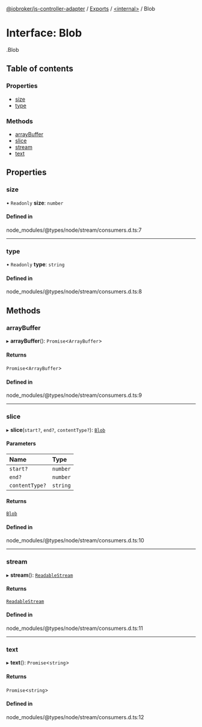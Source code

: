 [@iobroker/js-controller-adapter](../README.md) / [Exports](../modules.md) / [<internal\>](../modules/internal_.md) / Blob

# Interface: Blob

[<internal>](../modules/internal_.md).Blob

## Table of contents

### Properties

- [size](internal_.Blob.md#size)
- [type](internal_.Blob.md#type)

### Methods

- [arrayBuffer](internal_.Blob.md#arraybuffer)
- [slice](internal_.Blob.md#slice)
- [stream](internal_.Blob.md#stream)
- [text](internal_.Blob.md#text)

## Properties

### size

• `Readonly` **size**: `number`

#### Defined in

node_modules/@types/node/stream/consumers.d.ts:7

___

### type

• `Readonly` **type**: `string`

#### Defined in

node_modules/@types/node/stream/consumers.d.ts:8

## Methods

### arrayBuffer

▸ **arrayBuffer**(): `Promise`<`ArrayBuffer`\>

#### Returns

`Promise`<`ArrayBuffer`\>

#### Defined in

node_modules/@types/node/stream/consumers.d.ts:9

___

### slice

▸ **slice**(`start?`, `end?`, `contentType?`): [`Blob`](internal_.Blob.md)

#### Parameters

| Name | Type |
| :------ | :------ |
| `start?` | `number` |
| `end?` | `number` |
| `contentType?` | `string` |

#### Returns

[`Blob`](internal_.Blob.md)

#### Defined in

node_modules/@types/node/stream/consumers.d.ts:10

___

### stream

▸ **stream**(): [`ReadableStream`](internal_.ReadableStream.md)

#### Returns

[`ReadableStream`](internal_.ReadableStream.md)

#### Defined in

node_modules/@types/node/stream/consumers.d.ts:11

___

### text

▸ **text**(): `Promise`<`string`\>

#### Returns

`Promise`<`string`\>

#### Defined in

node_modules/@types/node/stream/consumers.d.ts:12
